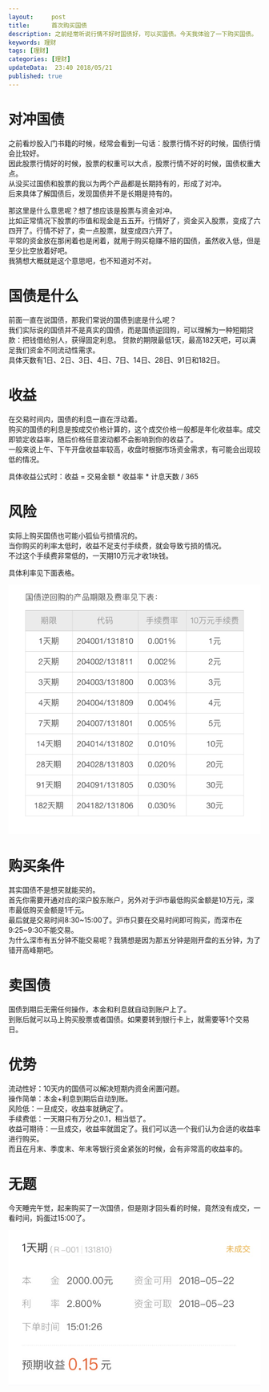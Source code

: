 ```yaml
---   
layout:     post  
title:      首次购买国债
description: 之前经常听说行情不好时国债好，可以买国债。今天我体验了一下购买国债。      
keywords: 理财
tags: [理财]  
categories: [理财]  
updateData:  23:40 2018/05/21
published: true  
---  
```



# 对冲国债

之前看炒股入门书籍的时候，经常会看到一句话：股票行情不好的时候，国债行情会比较好。  
因此股票行情好的时候，股票的权重可以大点，股票行情不好的时候，国债权重大点。  
从没买过国债和股票的我以为两个产品都是长期持有的，形成了对冲。  
后来具体了解国债后，发现国债并不是长期是持有的。  


那这里是什么意思呢？想了想应该是股票与资金对冲。  
比如正常情况下股票的市值和现金是五五开。行情好了，资金买入股票，变成了六四开了。行情不好了，卖一点股票，就变成四六开了。  
平常的资金放在那闲着也是闲着，就用于购买稳赚不赔的国债，虽然收入低，但是至少比空放着好吧。    
我猜想大概就是这个意思吧，也不知道对不对。  


# 国债是什么  

前面一直在说国债，那我们常说的国债到底是什么呢？  
我们实际说的国债并不是真实的国债，而是国债逆回购，可以理解为一种短期贷款：把钱借给别人，获得固定利息。 
贷款的期限最低1天，最高182天吧，可以满足我们资金不同流动性需求。  
具体天数有1日、2日、3日、4日、7日、14日、28日、91日和182日。  


# 收益


在交易时间内，国债的利息一直在浮动着。  
购买的国债的利息是按成交价格计算的，这个成交价格一般都是年化收益率。成交即锁定收益率，随后价格任意波动都不会影响到你的收益了。  
一般来说上午、下午开盘收益率较高，收盘时根据市场资金需求，有可能会出现较低的情况。  


具体收益公式时：收益 = 交易金额 * 收益率 * 计息天数 / 365    


# 风险


实际上购买国债也可能小狐仙亏损情况的。  
当你购买的利率太低时，收益不足支付手续费，就会导致亏损的情况。  
不过这个手续费非常低的，一天期10万元才收1块钱。  

具体利率见下面表格。  

![](/images/2018/05/20180521222503.jpg)


# 购买条件

其实国债不是想买就能买的。  
首先你需要开通对应的深户股东账户，另外对于沪市最低购买金额是10万元，深市最低购买金额是1千元。  
最后就是交易时间8:30~15:00了。沪市只要在交易时间即可购买，而深市在9:25~9:30不能交易。  
为什么深市有五分钟不能交易呢？我猜想是因为那五分钟是刚开盘的五分钟，为了错开高峰期吧。  


# 卖国债

国债到期后无需任何操作，本金和利息就自动到账户上了。  
到账后就可以马上购买股票或者国债。如果要转到银行卡上，就需要等1个交易日。  


# 优势

流动性好：10天内的国债可以解决短期内资金闲置问题。  
操作简单：本金+利息到期后自动到账。  
风险低：一旦成交，收益率就确定了。  
手续费低：一天期只有万分之0.1，相当低了。  
收益可期待：一旦成交，收益率就固定了。我们可以选一个我们认为合适的收益率进行购买。  
而且在月末、季度末、年末等银行资金紧张的时候，会有非常高的收益率的。  


# 无题

今天睡完午觉，起来购买了一次国债，但是刚才回头看的时候，竟然没有成交，一看时间，妈蛋过15:00了。  

![](/images/2018/05/20180521231052.jpg)




